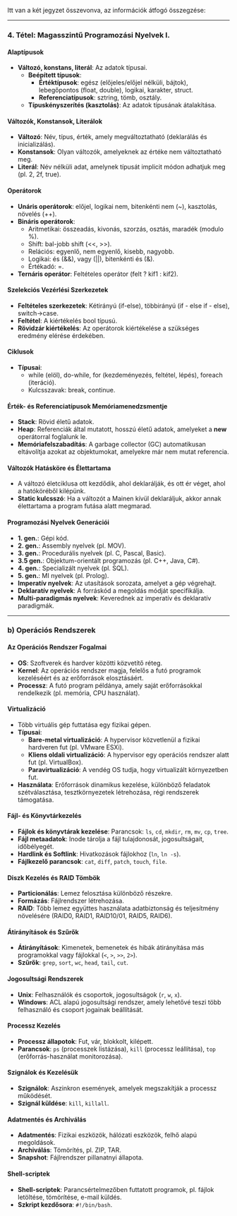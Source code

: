 Itt van a két jegyzet összevonva, az információk átfogó összegzése:

---

### 4. Tétel: Magasszintű Programozási Nyelvek I.

#### Alaptípusok
- **Változó, konstans, literál**: Az adatok típusai.
  - **Beépített típusok**:
    - **Értéktípusok**: egész (előjeles/előjel nélküli, bájtok), lebegőpontos (float, double), logikai, karakter, struct.
    - **Referenciatípusok**: sztring, tömb, osztály.
  - **Típuskényszerítés (kasztolás)**: Az adatok típusának átalakítása.
  
#### Változók, Konstansok, Literálok
- **Változó**: Név, típus, érték, amely megváltoztatható (deklarálás és inicializálás).
- **Konstansok**: Olyan változók, amelyeknek az értéke nem változtatható meg.
- **Literál**: Név nélküli adat, amelynek típusát implicit módon adhatjuk meg (pl. 2, 2f, true).

#### Operátorok
- **Unáris operátorok**: előjel, logikai nem, bitenkénti nem (~), kasztolás, növelés (++).
- **Bináris operátorok**:
  - Aritmetikai: összeadás, kivonás, szorzás, osztás, maradék (modulo %).
  - Shift: bal-jobb shift (<<, >>).
  - Relációs: egyenlő, nem egyenlő, kisebb, nagyobb.
  - Logikai: és (&&), vagy (||), bitenkénti és (&).
  - Értékadó: =.
- **Ternáris operátor**: Feltételes operátor (felt ? kif1 : kif2).

#### Szelekciós Vezérlési Szerkezetek
- **Feltételes szerkezetek**: Kétirányú (if-else), többirányú (if - else if - else), switch->case.
- **Feltétel**: A kiértékelés bool típusú.
- **Rövidzár kiértékelés**: Az operátorok kiértékelése a szükséges eredmény elérése érdekében.

#### Ciklusok
- **Típusai**: 
  - while (elöl), do-while, for (kezdeményezés, feltétel, lépés), foreach (iteráció).
  - Kulcsszavak: break, continue.

#### Érték- és Referenciatípusok Memóriamenedzsmentje
- **Stack**: Rövid életű adatok.
- **Heap**: Referenciák által mutatott, hosszú életű adatok, amelyeket a **new** operátorral foglalunk le.
- **Memóriafelszabadítás**: A garbage collector (GC) automatikusan eltávolítja azokat az objektumokat, amelyekre már nem mutat referencia.

#### Változók Hatásköre és Élettartama
- A változó életciklusa ott kezdődik, ahol deklarálják, és ott ér véget, ahol a hatóköréből kilépünk.
- **Static kulcsszó**: Ha a változót a Mainen kívül deklaráljuk, akkor annak élettartama a program futása alatt megmarad.

#### Programozási Nyelvek Generációi
- **1. gen.**: Gépi kód.
- **2. gen.**: Assembly nyelvek (pl. MOV).
- **3. gen.**: Procedurális nyelvek (pl. C, Pascal, Basic).
- **3.5 gen.**: Objektum-orientált programozás (pl. C++, Java, C#).
- **4. gen.**: Specializált nyelvek (pl. SQL).
- **5. gen.**: MI nyelvek (pl. Prolog).
- **Imperatív nyelvek**: Az utasítások sorozata, amelyet a gép végrehajt. 
- **Deklaratív nyelvek**: A forráskód a megoldás módját specifikálja.
- **Multi-paradigmás nyelvek**: Keverednek az imperatív és deklaratív paradigmák.

---

### b) Operációs Rendszerek

#### Az Operációs Rendszer Fogalmai
- **OS**: Szoftverek és hardver közötti közvetítő réteg.
- **Kernel**: Az operációs rendszer magja, felelős a futó programok kezeléséért és az erőforrások elosztásáért.
- **Processz**: A futó program példánya, amely saját erőforrásokkal rendelkezik (pl. memória, CPU használat).

#### Virtualizáció
- Több virtuális gép futtatása egy fizikai gépen.
- **Típusai**:
  - **Bare-metal virtualizáció**: A hypervisor közvetlenül a fizikai hardveren fut (pl. VMware ESXi).
  - **Kliens oldali virtualizáció**: A hypervisor egy operációs rendszer alatt fut (pl. VirtualBox).
  - **Paravirtualizáció**: A vendég OS tudja, hogy virtualizált környezetben fut.
- **Használata**: Erőforrások dinamikus kezelése, különböző feladatok szétválasztása, tesztkörnyezetek létrehozása, régi rendszerek támogatása.

#### Fájl- és Könyvtárkezelés
- **Fájlok és könyvtárak kezelése**: Parancsok: `ls`, `cd`, `mkdir`, `rm`, `mv`, `cp`, `tree`.
- **Fájl metaadatok**: Inode tárolja a fájl tulajdonosát, jogosultságait, időbélyegét.
- **Hardlink és Softlink**: Hivatkozások fájlokhoz (`ln`, `ln -s`).
- **Fájlkezelő parancsok**: `cat`, `diff`, `patch`, `touch`, `file`.

#### Diszk Kezelés és RAID Tömbök
- **Particionálás**: Lemez felosztása különböző részekre.
- **Formázás**: Fájlrendszer létrehozása.
- **RAID**: Több lemez együttes használata adatbiztonság és teljesítmény növelésére (RAID0, RAID1, RAID10/01, RAID5, RAID6).

#### Átirányítások és Szűrők
- **Átirányítások**: Kimenetek, bemenetek és hibák átirányítása más programokkal vagy fájlokkal (`<`, `>`, `>>`, `2>`).
- **Szűrők**: `grep`, `sort`, `wc`, `head`, `tail`, `cut`.

#### Jogosultsági Rendszerek
- **Unix**: Felhasználók és csoportok, jogosultságok (`r`, `w`, `x`).
- **Windows**: ACL alapú jogosultsági rendszer, amely lehetővé teszi több felhasználó és csoport jogainak beállítását.

#### Processz Kezelés
- **Processz állapotok**: Fut, vár, blokkolt, kilépett.
- **Parancsok**: `ps` (processzek listázása), `kill` (processz leállítása), `top` (erőforrás-használat monitorozása).

#### Szignálok és Kezelésük
- **Szignálok**: Aszinkron események, amelyek megszakítják a processz működését. 
- **Szignál küldése**: `kill`, `killall`.

#### Adatmentés és Archiválás
- **Adatmentés**: Fizikai eszközök, hálózati eszközök, felhő alapú megoldások.
- **Archiválás**: Tömörítés, pl. ZIP, TAR.
- **Snapshot**: Fájlrendszer pillanatnyi állapota.

#### Shell-scriptek
- **Shell-scriptek**: Parancsértelmezőben futtatott programok, pl. fájlok letöltése, tömörítése, e-mail küldés. 
- **Szkript kezdősora**: `#!/bin/bash`.